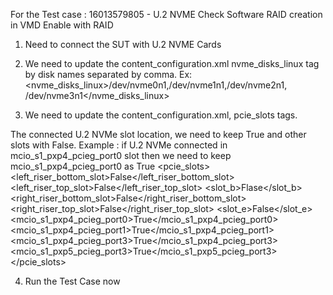 For the Test case : 16013579805 - U.2 NVME Check Software RAID creation in VMD Enable with RAID
1) Need to connect the SUT with U.2 NVME Cards
 
2) We need to update the content_configuration.xml nvme_disks_linux tag by disk names separated by comma.
  Ex:
   <nvme_disks_linux>/dev/nvme0n1,/dev/nvme1n1,/dev/nvme2n1, /dev/nvme3n1</nvme_disks_linux>

3) We need to update the content_configuration.xml, pcie_slots tags.

The connected U.2 NVMe slot location, we need to keep True and other slots with False. 
Example : if U.2 NVMe connected in mcio_s1_pxp4_pcieg_port0 slot then we need to keep mcio_s1_pxp4_pcieg_port0 as True 
<pcie_slots>
            <left_riser_bottom_slot>False</left_riser_bottom_slot>
            <left_riser_top_slot>False</left_riser_top_slot>
            <slot_b>Flase</slot_b>
            <right_riser_bottom_slot>False</right_riser_bottom_slot>
            <right_riser_top_slot>False</right_riser_top_slot>
            <slot_e>False</slot_e>
            <mcio_s1_pxp4_pcieg_port0>True</mcio_s1_pxp4_pcieg_port0>
            <mcio_s1_pxp4_pcieg_port1>True</mcio_s1_pxp4_pcieg_port1>
			<mcio_s1_pxp4_pcieg_port3>True</mcio_s1_pxp4_pcieg_port3>
			<mcio_s1_pxp5_pcieg_port3>True</mcio_s1_pxp5_pcieg_port3>
</pcie_slots>

4) Run the Test Case now
